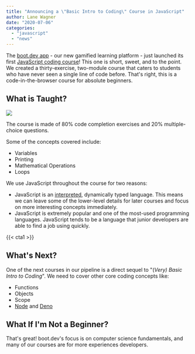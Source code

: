 ```yaml
---
title: "Announcing a \"Basic Intro to Coding\" Course in JavaScript"
author: Lane Wagner
date: "2020-07-06"
categories: 
  - "javascript"
  - "news"
---
```


The [boot.dev app](https://boot.dev/) - our new gamified learning platform - just launched its first [JavaScript coding course](https://boot.dev/basic-intro-to-coding-course/)! This one is short, sweet, and to the point. We created a thirty-exercise, two-module course that caters to students who have never seen a single line of code before. That's right, this is a code-in-the-browser course for absolute beginners.

## What is Taught?

![](/img/12433210.jpg)

The course is made of 80% code completion exercises and 20% multiple-choice questions.

Some of the concepts covered include:

- Variables
- Printing
- Mathematical Operations
- Loops

We use JavaScript throughout the course for two reasons:

- JavaScript is an [interpreted](https://en.wikipedia.org/wiki/Interpreted_language#:~:text=An%20interpreted%20language%20is%20a,program%20into%20machine%2Dlanguage%20instructions.), dynamically typed language. This means we can leave some of the lower-level details for later courses and focus on more interesting concepts immediately.
- JavaScript is extremely popular and one of the most-used programming languages. JavaScript tends to be a language that junior developers are able to find a job using quickly.

{{< cta1 >}}

## What's Next?

One of the next courses in our pipeline is a direct sequel to "(_Very) Basic Intro to Coding_". We need to cover other core coding concepts like:

- Functions
- Objects
- Scope
- [Node](https://nodejs.org/en/) and [Deno](https://deno.land/)

## What If I'm Not a Beginner?

That's great! boot.dev's focus is on computer science fundamentals, and many of our courses are for more experiences developers.

